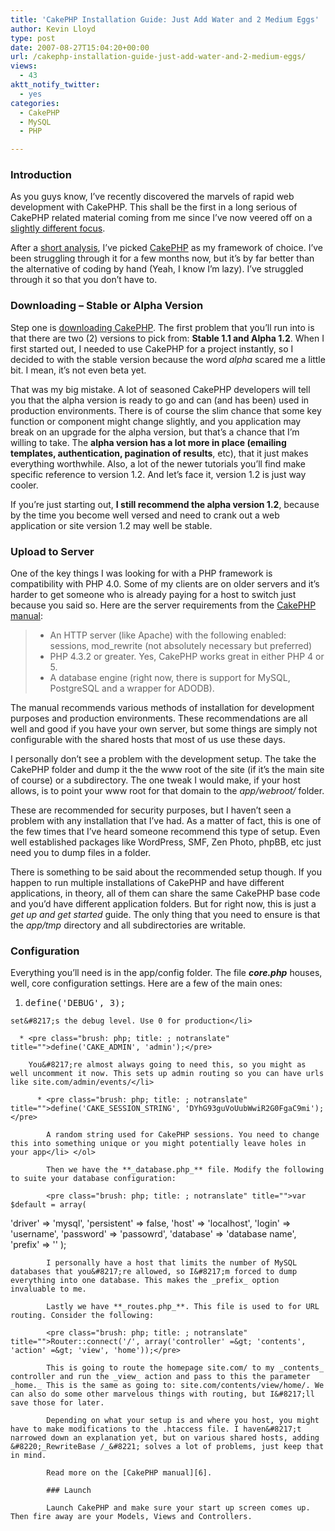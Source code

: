 ```yaml
---
title: 'CakePHP Installation Guide: Just Add Water and 2 Medium Eggs'
author: Kevin Lloyd
type: post
date: 2007-08-27T15:04:20+00:00
url: /cakephp-installation-guide-just-add-water-and-2-medium-eggs/
views:
  - 43
aktt_notify_twitter:
  - yes
categories:
  - CakePHP
  - MySQL
  - PHP

---
```

### Introduction

As you guys know, I&#8217;ve recently discovered the marvels of rapid web development with CakePHP. This shall be the first in a long serious of CakePHP related material coming from me since I&#8217;ve now veered off on a [slightly different focus][1].

After a [short analysis][2], I&#8217;ve picked [CakePHP][3] as my framework of choice. I&#8217;ve been struggling through it for a few months now, but it&#8217;s by far better than the alternative of coding by hand (Yeah, I know I&#8217;m lazy). I&#8217;ve struggled through it so that you don&#8217;t have to.

### Downloading &#8211; Stable or Alpha Version

Step one is [downloading CakePHP][4]. The first problem that you&#8217;ll run into is that there are two (2) versions to pick from: **Stable 1.1 and Alpha 1.2**. When I first started out, I needed to use CakePHP for a project instantly, so I decided to with the stable version because the word _alpha_ scared me a little bit. I mean, it&#8217;s not even beta yet.

That was my big mistake. A lot of seasoned CakePHP developers will tell you that the alpha version is ready to go and can (and has been) used in production environments. There is of course the slim chance that some key function or component might change slightly, and you application may break on an upgrade for the alpha version, but that&#8217;s a chance that I&#8217;m willing to take. The **alpha version has a lot more in place (emailing templates, authentication, pagination of results**, etc), that it just makes everything worthwhile. Also, a lot of the newer tutorials you&#8217;ll find make specific reference to version 1.2. And let&#8217;s face it, version 1.2 is just way cooler.

If you&#8217;re just starting out, **I still recommend the alpha version 1.2**, because by the time you become well versed and need to crank out a web application or site version 1.2 may well be stable.

### Upload to Server

One of the key things I was looking for with a PHP framework is compatibility with PHP 4.0. Some of my clients are on older servers and it&#8217;s harder to get someone who is already paying for a host to switch just because you said so. Here are the server requirements from the [CakePHP manual][5]:

>   * An HTTP server (like Apache) with the following enabled: sessions, mod_rewrite (not absolutely necessary but preferred)
>   * PHP 4.3.2 or greater. Yes, CakePHP works great in either PHP 4 or 5.
>   * A database engine (right now, there is support for MySQL, PostgreSQL and a wrapper for ADODB).

The manual recommends various methods of installation for development purposes and production environments. These recommendations are all well and good if you have your own server, but some things are simply not configurable with the shared hosts that most of us use these days.

I personally don&#8217;t see a problem with the development setup. The take the CakePHP folder and dump it the the www root of the site (if it&#8217;s the main site of course) or a subdirectory. The one tweak I would make, if your host allows, is to point your www root for that domain to the _app/webroot/_ folder.

These are recommended for security purposes, but I haven&#8217;t seen a problem with any installation that I&#8217;ve had. As a matter of fact, this is one of the few times that I&#8217;ve heard someone recommend this type of setup. Even well established packages like WordPress, SMF, Zen Photo, phpBB, etc just need you to dump files in a folder.

There is something to be said about the recommended setup though. If you happen to run multiple installations of CakePHP and have different applications, in theory, all of them can share the same CakePHP base code and you&#8217;d have different application folders. But for right now, this is just a _get up and get started_ guide. The only thing that you need to ensure is that the _app/tmp_ directory and all subdirectories are writable.

### Configuration

Everything you&#8217;ll need is in the app/config folder. The file **_core.php_** houses, well, core configuration settings. Here are a few of the main ones:

  1. <pre class="brush: php; title: ; notranslate" title="">define('DEBUG', 3);</pre>
    
    set&#8217;s the debug level. Use 0 for production</li> 
    
      * <pre class="brush: php; title: ; notranslate" title="">define('CAKE_ADMIN', 'admin');</pre>
        
        You&#8217;re almost always going to need this, so you might as well uncomment it now. This sets up admin routing so you can have urls like site.com/admin/events/</li> 
        
          * <pre class="brush: php; title: ; notranslate" title="">define('CAKE_SESSION_STRING', 'DYhG93guVoUubWwiR2G0FgaC9mi');</pre>
            
            A random string used for CakePHP sessions. You need to change this into something unique or you might potentially leave holes in your app</li> </ol> 
            
            Then we have the **_database.php_** file. Modify the following to suite your database configuration:
            
            <pre class="brush: php; title: ; notranslate" title="">var $default = array(
'driver' =&gt; 'mysql',
'persistent' =&gt; false,
'host' =&gt; 'localhost',
'login' =&gt; 'username',
'password' =&gt; 'passowrd',
'database' =&gt; 'database name',
'prefix' =&gt; ''
);</pre>
            
            I personally have a host that limits the number of MySQL databases that you&#8217;re allowed, so I&#8217;m forced to dump everything into one database. This makes the _prefix_ option invaluable to me.
            
            Lastly we have **_routes.php_**. This file is used to for URL routing. Consider the following:
            
            <pre class="brush: php; title: ; notranslate" title="">Router::connect('/', array('controller' =&gt; 'contents', 'action' =&gt; 'view', 'home'));</pre>
            
            This is going to route the homepage site.com/ to my _contents_ controller and run the _view_ action and pass to this the parameter _home._ This is the same as going to: site.com/contents/view/home/. We can also do some other marvelous things with routing, but I&#8217;ll save those for later.
            
            Depending on what your setup is and where you host, you might have to make modifications to the .htaccess file. I haven&#8217;t narrowed down an explanation yet, but on various shared hosts, adding &#8220;_RewriteBase /_&#8221; solves a lot of problems, just keep that in mind.
            
            Read more on the [CakePHP manual][6].
            
            ### Launch
            
            Launch CakePHP and make sure your start up screen comes up. Then fire away are your Models, Views and Controllers.

 [1]: https://webdevelopment2.com/new-domain-webdevelopment2com-new-focus-frameworks-cakephp-javascript-web-20/ "New Domain and New Focus: Web Development 2.0, CakePHP"
 [2]: https://webdevelopment2.com/enter-cakephp-rapid-development-framework-no-really/
 [3]: http://www.cakephp.org/
 [4]: http://cakeforge.org/projects/cakephp/
 [5]: http://manual.cakephp.org/
 [6]: http://manual.cakephp.org/chapter/configuration "CakePHP configurations"